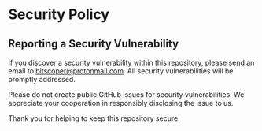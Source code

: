 # Security Policy

## Reporting a Security Vulnerability

If you discover a security vulnerability within this repository, please send an email to bitscoper@protonmail.com. All security vulnerabilities will be promptly addressed.

Please do not create public GitHub issues for security vulnerabilities. We appreciate your cooperation in responsibly disclosing the issue to us.

Thank you for helping to keep this repository secure.
